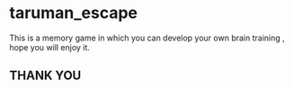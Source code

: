 # taruman_escape
This is a memory game in which you can develop your own brain training , hope you will enjoy it.
## THANK YOU
